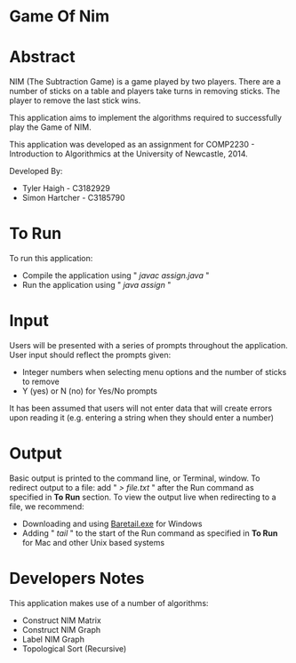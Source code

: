 Game Of Nim
===========

# Abstract #

NIM (The Subtraction Game) is a game played by two players. There are a number of sticks on a table and players take turns in removing sticks. The player to remove the last stick wins.

This application aims to implement the algorithms required to successfully play the Game of NIM.

This application was developed as an assignment for COMP2230 - Introduction to Algorithmics at the University of Newcastle, 2014.

Developed By:

* Tyler Haigh - C3182929
* Simon Hartcher - C3185790

# To Run #

To run this application:

* Compile the application using " *javac assign.java* "
* Run the application using " *java assign* "

# Input #

Users will be presented with a series of prompts throughout the application. User input should reflect the prompts given:

* Integer numbers when selecting menu options and the number of sticks to remove
* Y (yes) or N (no) for Yes/No prompts

It has been assumed that users will not enter data that will create errors upon reading it (e.g. entering a string when they should enter a number)

# Output #

Basic output is printed to the command line, or Terminal, window. To redirect output to a file: add " *> file.txt* " after the Run command as specified in **To Run** section. To view the output live when redirecting to a file, we recommend:

* Downloading and using [Baretail.exe](https://www.baremetalsoft.com/baretail/ "Baretail Homepage") for Windows
* Adding " *tail* " to the start of the Run command as specified in **To Run** for Mac and other Unix based systems

# Developers Notes #

This application makes use of a number of algorithms:

* Construct NIM Matrix
* Construct NIM Graph
* Label NIM Graph
* Topological Sort (Recursive)